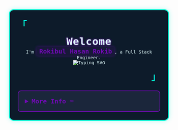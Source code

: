 <div style="font-family: 'Iosevka', monospace; background: #0d1b2a; padding: 25px; border: 3px solid #00f5d4; border-radius: 15px; max-width: 800px; margin: 0 auto; color: #e0fbfc; box-shadow: 0 0 15px rgba(0, 245, 212, 0.3);">
  <p align="left" style="font-size: 28px; color: #00f5d4; margin: 0;">
    <strong><samp>「</samp></strong>
  </p>

  <p align="center" style="margin: 15px 0;">
    <samp>
      <b style="font-size: 32px; color: #e0fbfc; letter-spacing: 1px; text-shadow: 0 0 5px #7209b7;">Welcome</b>
      <br />
      I'm <span style="color: #7209b7; font-weight: bold; font-size: 20px; background: rgba(114, 9, 183, 0.1); padding: 2px 8px; border-radius: 5px; box-shadow: 0 0 10px rgba(114, 9, 183, 0.5);">Rokibul Hasan Rokib</span>, a Full Stack Engineer.
      <br />
      <img
        src="https://readme-typing-svg.demolab.com?font=Iosevka&size=16&pause=1000&color=00F5D4&center=true&vCenter=true&width=435&lines=I+code+efficient+and+elegant+programs"
        alt="Typing SVG"
      />
    </samp>
  </p>

  <p align="right" style="font-size: 28px; color: #00f5d4; margin: 0;">
    <strong><samp>」</samp></strong>
  </p>

  <details align="left" style="margin-top: 25px; border: 2px solid #7209b7; border-radius: 10px; padding: 20px; background: #1b263b;">
    <summary style="cursor: pointer; font-size: 20px; color: #7209b7; font-weight: bold;">
      <samp><b>More Info ⌨️</b></samp>
    </summary>
    <br />
    <p align="center" style="font-size: 16px; margin: 0;">
      <samp>
        [ <a href="https://rokibulhasan.com" style="color: #00f5d4; text-decoration: none; font-weight: bold;">about me</a> •
        <a href="https://github.com/0xRokib?tab=repositories" style="color: #00f5d4; text-decoration: none; font-weight: bold;">projects</a> •
        <a href="https://www.linkedin.com/in/0xrokib/" style="color: #00f5d4; text-decoration: none; font-weight: bold;">contact</a> ]
      </samp>
    </p>
    <br />
    <div style="max-width: 800px; margin: 0 auto;">
      <table style="width: 100%; text-align: center;">
        <tr>
          <td style="width: 50%; padding: 15px; vertical-align: top;">
            <a href="#github-stats">
              <img
                alt="GitHub Stats"
                src="https://github-readme-stats.vercel.app/api?username=0xRokib&count_private=true&show_icons=true&include_all_commits=true&hide_border=true&theme=radical&custom_title=Code%20Stats&bg_color=0d1b2a&title_color=7209b7&icon_color=00f5d4&text_color=e0fbfc&cache_seconds=86400"
                style="border-radius: 10px; border: 1px solid #00f5d4;"
              />
            </a>
          </td>
          <td style="width: 50%; padding: 15px; vertical-align: top;">
            <a href="#top-languages">
              <img
                alt="Top Languages"
                src="https://github-readme-stats.vercel.app/api/top-langs/?username=0xRokib&langs_count=6&theme=radical&layout=compact&hide_border=true&custom_title=Language%20Mastery&bg_color=0d1b2a&title_color=7209b7&icon_color=00f5d4&text_color=e0fbfc&cache_seconds=86400"
                style="border-radius: 10px; border: 1px solid #00f5d4;"
              />
            </a>
          </td>
        </tr>
        <tr>
          <td colspan="2" style="padding: 15px;">
            <p style="font-size: 20px; color: #7209b7; font-weight: bold; margin: 10px 0;">Tech Stack:</p>
            <p style="display: flex; flex-wrap: wrap; justify-content: center; gap: 10px;">
              <img src="https://img.shields.io/badge/JavaScript-FFF200?style=for-the-badge&logo=javascript&logoColor=0d1b2a" alt="JavaScript" />
              <img src="https://img.shields.io/badge/TypeScript-3178C6?style=for-the-badge&logo=typescript&logoColor=e0fbfc" alt="TypeScript" />
              <img src="https://img.shields.io/badge/Node.js-8CC84B?style=for-the-badge&logo=node.js&logoColor=0d1b2a" alt="Node.js" />
              <img src="https://img.shields.io/badge/Express-000000?style=for-the-badge&logo=express&logoColor=e0fbfc" alt="Express" />
              <img src="https://img.shields.io/badge/Python-3776AB?style=for-the-badge&logo=python&logoColor=00f5d4" alt="Python" />
              <img src="https://img.shields.io/badge/MongoDB-4EA94B?style=for-the-badge&logo=mongodb&logoColor=0d1b2a" alt="MongoDB" />
              <img src="https://img.shields.io/badge/PostgreSQL-336791?style=for-the-badge&logo=postgresql&logoColor=e0fbfc" alt="PostgreSQL" />
              <img src="https://img.shields.io/badge/SQL-4479A1?style=for-the-badge&logo=mysql&logoColor=00f5d4" alt="SQL" />
              <img src="https://img.shields.io/badge/Redis-D92C2C?style=for-the-badge&logo=redis&logoColor=0d1b2a" alt="Redis" />
              <img src="https://img.shields.io/badge/Linux-FCC624?style=for-the-badge&logo=linux&logoColor=0d1b2a" alt="Linux" />
              <img src="https://img.shields.io/badge/C-A8B9CC?style=for-the-badge&logo=c&logoColor=00f5d4" alt="C" />
              <img src="https://img.shields.io/badge/Next.js-000000?style=for-the-badge&logo=next.js&logoColor=e0fbfc" alt="Next.js" />
              <img src="https://img.shields.io/badge/React-61DAFB?style=for-the-badge&logo=react&logoColor=0d1b2a" alt="React" />
              <img src="https://img.shields.io/badge/Firebase-FFCA28?style=for-the-badge&logo=firebase&logoColor=00f5d4" alt="Firebase" />
              <img src="https://img.shields.io/badge/Netlify-00C7B7?style=for-the-badge&logo=netlify&logoColor=0d1b2a" alt="Netlify" />
              <img src="https://img.shields.io/badge/Vercel-000000?style=for-the-badge&logo=vercel&logoColor=e0fbfc" alt="Vercel" />
              <img src="https://img.shields.io/badge/NPM-CC3534?style=for-the-badge&logo=npm&logoColor=00f5d4" alt="NPM" />
              <img src="https://img.shields.io/badge/Redux-764ABC?style=for-the-badge&logo=redux&logoColor=0d1b2a" alt="Redux" />
              <img src="https://img.shields.io/badge/TailwindCSS-38B2AC?style=for-the-badge&logo=tailwindcss&logoColor=e0fbfc" alt="TailwindCSS" />
              <img src="https://img.shields.io/badge/Chart.js-F7A1A1?style=for-the-badge&logo=chart.js&logoColor=0d1b2a" alt="Chart.js" />
              <img src="https://img.shields.io/badge/HTML-E34F26?style=for-the-badge&logo=html5&logoColor=00f5d4" alt="HTML" />
              <img src="https://img.shields.io/badge/CSS-1572B6?style=for-the-badge&logo=css3&logoColor=e0fbfc" alt="CSS" />
              <img src="https://img.shields.io/badge/SASS-CC6699?style=for-the-badge&logo=sass&logoColor=0d1b2a" alt="SASS" />
              <img src="https://img.shields.io/badge/Docker-2496ED?style=for-the-badge&logo=docker&logoColor=00f5d4" alt="Docker" />
              <img src="https://img.shields.io/badge/Bash-4EAA25?style=for-the-badge&logo=gnubash&logoColor=0d1b2a" alt="Bash" />
              <img src="https://img.shields.io/badge/Zorin_OS-169A3B?style=for-the-badge&logo=zorin&logoColor=e0fbfc" alt="Zorin OS" />
            </p>
          </td>
        </tr>
        <tr>
          <td style="width: 50%; padding: 15px;">
            <a href="https://leetcode.com/u/0xRokib/" style="text-decoration: none;">
              <img
                src="https://img.shields.io/badge/LeetCode-0xRokib-00f5d4?style=for-the-badge&logo=Leetcode&logoColor=7209b7"
                alt="Leetcode Profile"
                style="border-radius: 8px; border: 1px solid #7209b7;"
              />
            </a>
          </td>
          <td style="width: 50%; padding: 15px;">
            <a href="https://www.hackerrank.com/0xrokib" style="text-decoration: none;">
              <img
                src="https://img.shields.io/badge/HackerRank-0xRokib-00f5d4?style=for-the-badge&logo=HackerRank&logoColor=7209b7"
                alt="HackerRank Profile"
                style="border-radius: 8px; border: 1px solid #7209b7;"
              />
            </a>
          </td>
        </tr>
      </table>
    </div>
  </details>
</div>
